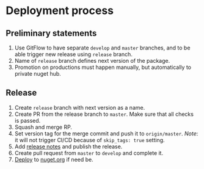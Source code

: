 # Deployment process

## Preliminary statements

1. Use GitFlow to have separate `develop` and `master` branches, and to be able trigger new release using `release` branch.
2. Name of `release` branch defines next version of the package.
3. Promotion on productions must happen manually, but automatically to private nuget hub.

## Release

1. Create `release` branch with next version as a name.
2. Create PR from the release branch to `master`. Make sure that all checks is passed.
3. Squash and merge RP.
4. Set version tag for the merge commit and push it to `origin/master`. *Note*: it will not trigger CI/CD because of `skip_tags: true` setting.
5. Add [release notes](https://github.com/sgaliamov/il-lighten-comparer/tags) and publish the release.
6. Create pull request from `master` to `develop` and complete it.
7. [Deploy](https://ci.appveyor.com/environment/40781/deployments/new) to [nuget.org](https://nuget.org) if need be.
